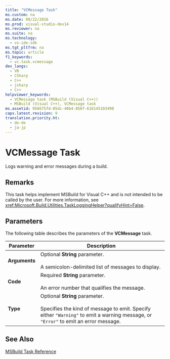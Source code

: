 ```yaml
---
title: "VCMessage Task"
ms.custom: na
ms.date: 09/22/2016
ms.prod: visual-studio-dev14
ms.reviewer: na
ms.suite: na
ms.technology: 
  - vs-ide-sdk
ms.tgt_pltfrm: na
ms.topic: article
f1_keywords: 
  - vc.task.vcmessage
dev_langs: 
  - VB
  - CSharp
  - C++
  - jsharp
  - C++
helpviewer_keywords: 
  - VCMessage task (MSBuild (Visual C++))
  - MSBuild (Visual C++), VCMessage task
ms.assetid: 956675fd-05dc-40b4-856f-616145103498
caps.latest.revision: 9
translation.priority.ht: 
  - de-de
  - ja-jp
---
```

# VCMessage Task
Logs warning and error messages during a build.  
  
## Remarks  
 This task helps implement MSBuild for Visual C++ and is not intended to be called by the user. For more information, see <xref:Microsoft.Build.Utilities.TaskLoggingHelper?qualifyHint=False>.  
  
## Parameters  
 The following table describes the parameters of the **VCMessage** task.  
  
|Parameter|Description|  
|---------------|-----------------|  
|**Arguments**|Optional **String** parameter.<br /><br /> A semicolon-delimited list of messages to display.|  
|**Code**|Required **String** parameter.<br /><br /> An error number that qualifies the message.|  
|**Type**|Optional **String** parameter.<br /><br /> Specifies the kind of message to emit. Specify either `"Warning"` to emit a warning message, or `"Error"` to emit an error message.|  
  
## See Also  
 [MSBuild Task Reference](../vs140/msbuild-task-reference.md)